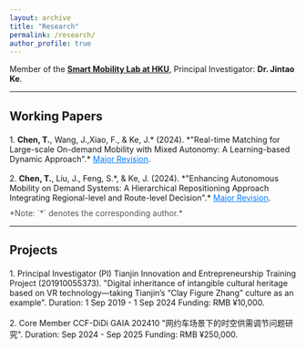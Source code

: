 ```yaml
---
layout: archive
title: "Research"
permalink: /research/
author_profile: true
---
```



Member of the **[Smart Mobility Lab at HKU](https://sites.google.com/view/kejintao/home)**, Principal Investigator: **Dr. Jintao Ke**.

---

## Working Papers

<div style="margin-top: 20px;">
1. <strong>Chen, T.</strong>, Wang, J.,Xiao, F., & Ke, J.* (2024).  
   *"Real-time Matching for Large-scale On-demand Mobility with Mixed Autonomy: A Learning-based Dynamic Approach".*  
   <span style="color: #007bff;"><u>Major Revision</u></span>.
   <br><br>
2. <strong>Chen, T.</strong>, Liu, J., Feng, S.*, & Ke, J. (2024).  
   *"Enhancing Autonomous Mobility on Demand Systems: A Hierarchical Repositioning Approach Integrating Regional-level and Route-level Decision".*  
   <span style="color: #007bff;"><u>Major Revision</u></span>.
</div>

<div style="margin-top: 10px; font-size: 14px; color: #555;">
*Note: `*` denotes the corresponding author.*
</div>

---

## Projects

<div style="margin-top: 20px;">
1. Principal Investigator (PI)  
   Tianjin Innovation and Entrepreneurship Training Project (201910055373).  
   "Digital inheritance of intangible cultural heritage based on VR technology—taking Tianjin’s “Clay Figure Zhang” culture as an example".  
   Duration: 1 Sep 2019 - 1 Sep 2024  
   Funding: RMB ¥10,000.
   <br><br>
2. Core Member  
   CCF-DiDi GAIA 202410 
   "网约车场景下的时空供需调节问题研究".  
   Duration: Sep 2024 - Sep 2025  
   Funding: RMB ¥250,000.
</div>
